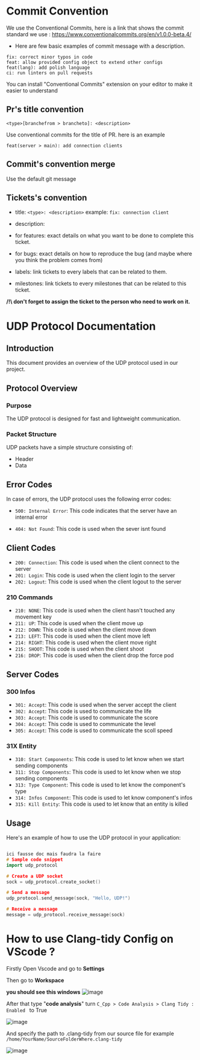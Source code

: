 # Commit Convention

We use the Conventional Commits, here is a link that shows the commit standard we use : https://www.conventionalcommits.org/en/v1.0.0-beta.4/

- Here are few basic examples of commit message with a description.
```
fix: correct minor typos in code
feat: allow provided config object to extend other configs
feat(lang): add polish language
ci: run linters on pull requests
```
You can install "Conventional Commits" extension on your editor to make it easier to understand

## Pr's title convention
```
<type>[branchefrom > brancheto]: <description>
```
Use conventional commits for the title of PR.
here is an example

```feat(server > main): add connection clients```

## Commit's convention  merge

Use the default git message

## Tickets's convention

- title:
       ```<type>: <description>```
example: 
       ```fix: connection client```

- description:

- for features: 
exact details on what you want to be done to complete this ticket.

- for bugs:
exact details on how to reproduce the bug (and maybe where you think the problem comes from)

- labels:
link tickets to every labels that can be related to them.

- milestones:
link tickets to every milestones that can be related to this ticket.

**/!\ don't forget to assign the ticket to the person who need to work on it.**


# UDP Protocol Documentation

## Introduction

This document provides an overview of the UDP protocol used in our project.

## Protocol Overview

### Purpose

The UDP protocol is designed for fast and lightweight communication.

### Packet Structure

UDP packets have a simple structure consisting of:

- Header
- Data

## Error Codes

In case of errors, the UDP protocol uses the following error codes:

- `500: Internal Error`: This code indicates that the server have an internal error

- `404: Not Found`: This code is used when the sever isnt found

## Client Codes

- `200: Connection`: This code is used when the client connect to the server
- `201: Login`: This code is used when the client login to the server
- `202: Logout`: This code is used when the client logout to the server

### 210 Commands

- `210: NONE`: This code is used when the client hasn't touched any movement key
- `211: UP`: This code is used when the client move up
- `212: DOWN`: This code is used when the client move down
- `213: LEFT`: This code is used when the client move left
- `214: RIGHT`: This code is used when the client move right
- `215: SHOOT`: This code is used when the client shoot
- `216: DROP`: This code is used when the client drop the force pod

## Server Codes
### 300 Infos

- `301: Accept`: This code is used when the server accept the client
- `302: Accept`: This code is used to communicate the life
- `303: Accept`: This code is used to communicate the score
- `304: Accept`: This code is used to communicate the level
- `305: Accept`: This code is used to communicate the scoll speed

### 31X Entity

- `310: Start Components`: This code is used to let know when we start sending components
- `311: Stop Components`: This code is used to let know when we stop sending components
- `313: Type Component`: This code is used to let know the component's type
- `314: Infos Component`: This code is used to let know component's infos 
- `315: Kill Entity`: This code is used to let know that an entity is killed

## Usage

Here's an example of how to use the UDP protocol in your application:

```cpp

ici fausse doc mais faudra la faire
# Sample code snippet
import udp_protocol

# Create a UDP socket
sock = udp_protocol.create_socket()

# Send a message
udp_protocol.send_message(sock, "Hello, UDP!")

# Receive a message
message = udp_protocol.receive_message(sock)
```

# How to use Clang-tidy Config on VScode ?

Firstly Open Vscode and go to **Settings**

Then go to **Workspace**

**you should see this windows**
![image](https://github.com/AlexGuillard/R-Type/assets/91668926/0d9912f3-d151-4dcc-9f3b-9f4b1c5b4bec)

After that type "**code analysis**"
turn ```C_Cpp > Code Analysis > Clang Tidy : Enabled ``` to True

![image](https://github.com/AlexGuillard/R-Type/assets/91668926/5d4c6b83-e050-4857-84a0-c0229fc043db)

And specify the path to .clang-tidy from our source file for example ```/home/YourName/SourceFolderWhere.clang-tidy```

![image](https://github.com/AlexGuillard/R-Type/assets/91668926/2c035b8b-50a6-4d2f-bb49-8a19eaf4bfad)

